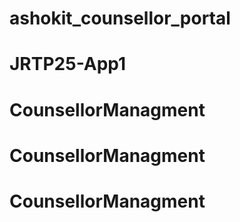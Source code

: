 # ashokit_counsellor_portal
# JRTP25-App1
# CounsellorManagment
# CounsellorManagment
# CounsellorManagment
